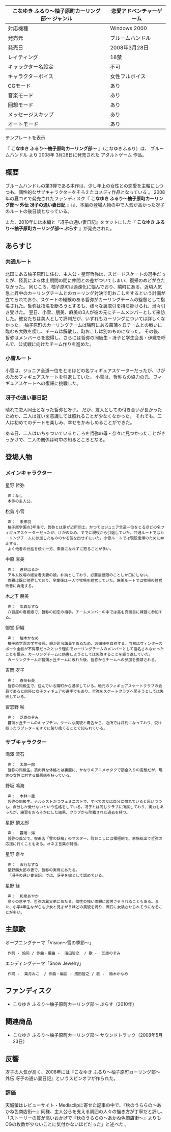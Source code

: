 こなゆき ふるり〜柚子原町カーリング部〜  ジャンル  |  恋愛アドベンチャーゲーム   
---|---  
対応機種  |  Windows 2000   
発売元  |  ブルームハンドル   
発売日  |  2008年3月28日   
レイティング  |  18禁   
キャラクター名設定  |  不可   
キャラクターボイス  |  女性フルボイス   
CGモード  |  あり   
音楽モード  |  あり   
回想モード  |  あり   
メッセージスキップ  |  あり   
オートモード  |  あり   
テンプレートを表示  
  
『 **こなゆき ふるり〜柚子原町カーリング部〜** 』（こなゆきふるり）は、  ブルームハンドル  より  2008年  3月28日に発売された
アダルトゲーム  作品。

##  概要  

ブルームハンドルの第3弾である本作は、少し年上の女性との恋愛を主軸にしつつも、個性的なサブキャラクターをそろえたコメディ作品となっている    。
2008年の夏コミで発売されたファンディスク『 **こなゆき ふるり〜柚子原町カーリング部〜 外伝 冴子の通い妻日記**
』は、本編の登場人物の中で人気が高かった冴子のルートの後日談となっている。

また、2010年には本編と『冴子の通い妻日記』をセットにした『 **こなゆき ふるり〜柚子原町カーリング部〜 ぷらす** 』が発売された。

##  あらすじ  

###  共通ルート  

北国にある柚子原町に住む、主人公・星野哲弥は、スピードスケートの選手だったが、怪我による休止期間の間に仲間との差がついてしまい、復帰のめどが立たなかった。
同じころ、柚子原町は過疎化に悩んでおり、隣町にある、近頃人気急上昇中のカーリングチームとのカーリング対決で町おこしをするという計画が立てられており、スケートの経験のある哲弥がカーリングチームの監督として指名された。哲弥は指名を断ろうとするも、様々な裏取引を持ち掛けられ、渋々引き受けた。
翌日、小雪、朋美、麻美の3人が彼の元にチームメンバーとして来訪した。彼女たちは美人として評判だが、いずれもカーリングについては詳しくなかった。
柚子原町のカーリングチームは隣町にある菖蒲ヶ丘チームとの戦いに臨むも大敗を喫し、チームは解散し、町おこしは別のものになった。
その後、哲弥はメンバーらを説得し、さらには哲弥の同級生・冴子と学生会長・伊織を呼んで、公式戦に向けたチーム作りを進めた。

###  小雪ルート  

小雪は、ジュニア全道一位をとるほどの名フィギュアスケーターだったが、けがのためフィギュアスケートを引退していた。
小雪は、哲弥らの協力の元、フィギュアスケートへの復帰に挑戦した。

###  冴子の通い妻日記  

晴れて恋人同士となった哲弥と冴子。 だが、友人としての付き合いが長かったためか、二人は互いを意識しては照れることが少なくなかった。
それでも、二人は初めてのデートを楽しみ、幸せをかみしめることができた。

ある日、二人はいちゃついているところを哲弥の母・奈々に見つかったことがきっかけで、二人の関係は町中の知るところとなる。

##  登場人物  

###  メインキャラクター  

星野 哲弥

     声：なし 
     本作の主人公。 
松島 小雪

     声：  未来羽 
     柚子原学園の3年生で、哲弥とは家が近所同士。かつてはジュニア全道一位をとるほどの名フィギュアスケーターだったが、けがのため、すでに現役から引退していた。共通ルートではカーリングチームに参加したもののやる気を出せずにいた。小雪ルートでは現役復帰のために奔走する。 
     よく他者の世話を焼く一方、素直になれずに怒ることが多い。 
中原 麻美

     声：  遠見はるか 
     アルム牧場の経営者夫妻の娘。朴訥としており、必要最低限のことしか口にしない。 
     両親は既に他界しており、卒業後は一人で牧場を経営していた。麻美ルートでは牧場の経営改善に奔走する。 
木之下 朋美

     声：  広森なずな 
     八百屋の看板娘で、哲弥の初恋の相手。チームメンバーの中では最も真面目に練習に参加する。 
御堂 伊織

     声：  柚木かなめ 
     柚子原学園の学生会長。親が町会議員であるため、お嬢様を自称する。当初はウィンタースポーツ全般が不得意だったという理由でカーリングチームのメンバーとして指名されなかったことを恨み、カーリングチームに妨害しようとしては失敗することを繰り返していた。 
     カーリングチームが菖蒲ヶ丘チームに敗れた後、哲弥からチームへの参加を要請される。 
吉岡 冴子

     声：  春奈有美 
     哲弥の同級生で、住んでいる隣町から通学している。地元のフィギュアスケートクラブの会員であると同時に女子フィギュアの選手でもあり、哲弥をスケートクラブへ戻そうとしては失敗している。 
習志野 咲

     声：  芝原のぞみ 
     菖蒲ヶ丘チームのキャプテン。クールな美貌と毒舌から、近所では評判になっており、受け取ったラブレターをすぐに破り捨てることで知られている。 

###  サブキャラクター  

滝澤 流石

     声：  太郎一郎 
     哲弥の同級生。筋肉質な体格とは裏腹に、かなりのアニメオタクで筋金入りの変態だが、現実の女性に対する嫌悪感を持っている。 
野坂 鳴海

     声：  木林一蔵 
     哲弥の同級生。ナルシストかつフェミニストで、すべての女は自分に惚れていると思いつつも、自分しか愛せないという性格をしている。冴子とは同じクラブに所属しており、実力もあったが、練習をおろそかにした結果、クラブから除籍された過去を持つ。 
星野 麟太郎

     声：  霧雨一海 
     哲弥の義父で、喫茶店「雪の妖精」のマスター。町おこしには積極的で、家族総出で哲弥の応援に行くこともある。オネエ言葉が特徴。 
星野 奈々

     声：  五行なずな 
     星野麟太郎の妻で、哲弥の実母にあたる。 
     『冴子の通い妻日記』では、冴子を嫁として認めている。 
星野 縁

     声：  和泉あやか 
     奈々の息子で、哲弥の異父弟にあたる。個性の強い両親に苦労させられることもある。また、小学4年生ながらも少女と見まがうほどの美貌を誇り、流石に女装させられそうになることが多い。 

##  主題歌  

オープニングテーマ「Vision〜雪の季節〜」

     作詞 - 絵莉 / 作曲・編曲 -  濱田智之  / 歌 -  芝原のぞみ 
エンディングテーマ「Snow Jewelry」

     作詞 -  葉月みこ  / 作曲・編曲 - 濱田智之 / 歌 -  柚木かなめ 

##  ファンディスク  

  * こなゆき ふるり〜柚子原町カーリング部〜 ぷらす（2010年） 

##  関連商品  

  * こなゆき ふるり〜柚子原町カーリング部〜 サウンドトラック（2008年5月23日） 

##  反響  

冴子の人気が高く、2008年には『こなゆき ふるり〜柚子原町カーリング部〜 外伝 冴子の通い妻日記』というスピンオフが作られた。

###  評価  

天城螢はレビューサイト・Mediaclipに寄せた記事の中で、『秋のうららの～あかね色商店街～』同様、主人公らを支える周囲の人々の描き方が丁寧だと評し、「ストーリーの質が高いおかげで『秋のうららの～あかね色商店街～』よりもCGの枚数が少ないことに気付かないほどだった」と述べた
  。

